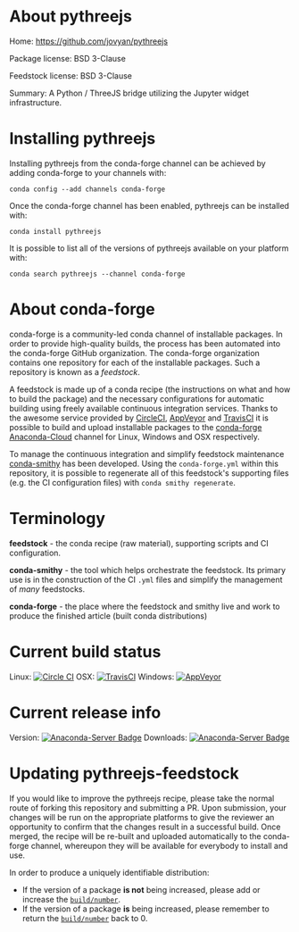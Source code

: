 About pythreejs
===============

Home: https://github.com/jovyan/pythreejs

Package license: BSD 3-Clause

Feedstock license: BSD 3-Clause

Summary: A Python / ThreeJS bridge utilizing the Jupyter widget infrastructure.



Installing pythreejs
====================

Installing pythreejs from the conda-forge channel can be achieved by adding conda-forge to your channels with:

```
conda config --add channels conda-forge
```

Once the conda-forge channel has been enabled, pythreejs can be installed with:

```
conda install pythreejs
```

It is possible to list all of the versions of pythreejs available on your platform with:

```
conda search pythreejs --channel conda-forge
```


About conda-forge
=================

conda-forge is a community-led conda channel of installable packages.
In order to provide high-quality builds, the process has been automated into the
conda-forge GitHub organization. The conda-forge organization contains one repository 
for each of the installable packages. Such a repository is known as a *feedstock*.

A feedstock is made up of a conda recipe (the instructions on what and how to build
the package) and the necessary configurations for automatic building using freely
available continuous integration services. Thanks to the awesome service provided by
[CircleCI](https://circleci.com/), [AppVeyor](http://www.appveyor.com/)
and [TravisCI](https://travis-ci.org/) it is possible to build and upload installable
packages to the [conda-forge](https://anaconda.org/conda-forge)
[Anaconda-Cloud](http://docs.anaconda.org/) channel for Linux, Windows and OSX respectively.

To manage the continuous integration and simplify feedstock maintenance
[conda-smithy](http://github.com/conda-forge/conda-smithy) has been developed.
Using the ``conda-forge.yml`` within this repository, it is possible to regenerate all of
this feedstock's supporting files (e.g. the CI configuration files) with ``conda smithy regenerate``.


Terminology
===========

**feedstock** - the conda recipe (raw material), supporting scripts and CI configuration.

**conda-smithy** - the tool which helps orchestrate the feedstock.
                   Its primary use is in the construction of the CI ``.yml`` files
                   and simplify the management of *many* feedstocks.

**conda-forge** - the place where the feedstock and smithy live and work to
                  produce the finished article (built conda distributions)

Current build status
====================
Linux: [![Circle CI](https://circleci.com/gh/conda-forge/pythreejs-feedstock.svg?style=svg)](https://circleci.com/gh/conda-forge/pythreejs-feedstock)
OSX: [![TravisCI](https://travis-ci.org/conda-forge/pythreejs-feedstock.svg?branch=master)](https://travis-ci.org/conda-forge/pythreejs-feedstock) 
Windows: [![AppVeyor](https://ci.appveyor.com/api/projects/status/github/conda-forge/pythreejs-feedstock?svg=True)](https://ci.appveyor.com/project/conda-forge/pythreejs-feedstock/branch/master)

Current release info
====================
Version: [![Anaconda-Server Badge](https://anaconda.org/conda-forge/pythreejs/badges/version.svg)](https://anaconda.org/conda-forge/pythreejs)
Downloads: [![Anaconda-Server Badge](https://anaconda.org/conda-forge/pythreejs/badges/downloads.svg)](https://anaconda.org/conda-forge/pythreejs)


Updating pythreejs-feedstock
============================

If you would like to improve the pythreejs recipe, please take the normal
route of forking this repository and submitting a PR. Upon submission, your changes will
be run on the appropriate platforms to give the reviewer an opportunity to confirm that the
changes result in a successful build. Once merged, the recipe will be re-built and uploaded
automatically to the conda-forge channel, whereupon they will be available for everybody to
install and use.

In order to produce a uniquely identifiable distribution:
 * If the version of a package **is not** being increased, please add or increase
   the [``build/number``](http://conda.pydata.org/docs/building/meta-yaml.html#build-number-and-string). 
 * If the version of a package **is** being increased, please remember to return
   the [``build/number``](http://conda.pydata.org/docs/building/meta-yaml.html#build-number-and-string)
   back to 0.
